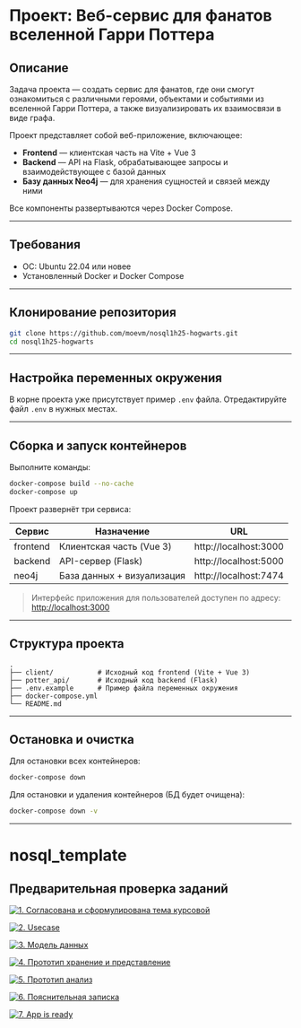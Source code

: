  # Проект: Веб-сервис для фанатов вселенной Гарри Поттера
## Описание

Задача проекта — создать сервис для фанатов, где они смогут ознакомиться с различными героями, объектами и событиями из вселенной Гарри Поттера, а также визуализировать их взаимосвязи в виде графа.

Проект представляет собой веб-приложение, включающее:

- **Frontend** — клиентская часть на Vite + Vue 3
- **Backend** — API на Flask, обрабатывающее запросы и взаимодействующее с базой данных
- **Базу данных Neo4j** — для хранения сущностей и связей между ними

Все компоненты развертываются через Docker Compose.

---

## Требования

- ОС: Ubuntu 22.04 или новее
- Установленный Docker и Docker Compose

---

## Клонирование репозитория

```bash
git clone https://github.com/moevm/nosql1h25-hogwarts.git
cd nosql1h25-hogwarts
```

---

## Настройка переменных окружения

В корне проекта уже присутствует пример `.env` файла.
Отредактируйте файл `.env` в нужных местах.

---

## Сборка и запуск контейнеров

Выполните команды:

```bash
docker-compose build --no-cache
docker-compose up
```

Проект развернёт три сервиса:

| Сервис    | Назначение                  | URL                       |
|-----------|-----------------------------|---------------------------|
| frontend  | Клиентская часть (Vue 3)    | http://localhost:3000     |
| backend   | API-сервер (Flask)          | http://localhost:5000     |
| neo4j     | База данных + визуализация  | http://localhost:7474     |

> Интерфейс приложения для пользователей доступен по адресу: [http://localhost:3000](http://localhost:3000)
---

## Структура проекта

```
.
├── client/           # Исходный код frontend (Vite + Vue 3)
├── potter_api/       # Исходный код backend (Flask)
├── .env.example      # Пример файла переменных окружения
├── docker-compose.yml
└── README.md
```

---

## Остановка и очистка

Для остановки всех контейнеров:

```bash
docker-compose down
```

Для остановки и удаления контейнеров (БД будет очищена):

```bash
docker-compose down -v
```

---


# nosql_template


## Предварительная проверка заданий

<a href=" ./../../../actions/workflows/1_helloworld.yml" >![1. Согласована и сформулирована тема курсовой]( ./../../actions/workflows/1_helloworld.yml/badge.svg)</a>

<a href=" ./../../../actions/workflows/2_usecase.yml" >![2. Usecase]( ./../../actions/workflows/2_usecase.yml/badge.svg)</a>

<a href=" ./../../../actions/workflows/3_data_model.yml" >![3. Модель данных]( ./../../actions/workflows/3_data_model.yml/badge.svg)</a>

<a href=" ./../../../actions/workflows/4_prototype_store_and_view.yml" >![4. Прототип хранение и представление]( ./../../actions/workflows/4_prototype_store_and_view.yml/badge.svg)</a>

<a href=" ./../../../actions/workflows/5_prototype_analysis.yml" >![5. Прототип анализ]( ./../../actions/workflows/5_prototype_analysis.yml/badge.svg)</a> 

<a href=" ./../../../actions/workflows/6_report.yml" >![6. Пояснительная записка]( ./../../actions/workflows/6_report.yml/badge.svg)</a>

<a href=" ./../../../actions/workflows/7_app_is_ready.yml" >![7. App is ready]( ./../../actions/workflows/7_app_is_ready.yml/badge.svg)</a>
